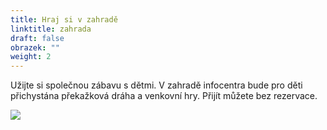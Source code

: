 ```yaml
---
title: Hraj si v zahradě
linktitle: zahrada
draft: false
obrazek: ""
weight: 2
---
```

Užijte si společnou zábavu s dětmi. V zahradě infocentra bude pro děti přichystána překažková dráha a venkovní hry. Přijít můžete bez rezervace. 

![](/assets/media/baner_zahrada.jpg)